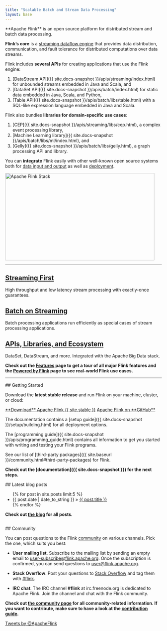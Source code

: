 ```yaml
---
title: "Scalable Batch and Stream Data Processing"
layout: base
---
```


<div class="row">
  <div class="col-sm-12"><p class="lead" markdown="span">**Apache Flink** is an open source platform for distributed stream and batch data processing.</p></div>
</div>

<div class="row">
  <div class="col-md-6" markdown="1">

**Flink’s core** is a [streaming dataflow engine](features.html) that provides data distribution, communication, and fault tolerance for distributed computations over data streams.

Flink includes **several APIs** for creating applications that use the Flink engine:

1. [DataStream API]({{ site.docs-snapshot }}/apis/streaming/index.html) for unbounded streams embedded in Java and Scala, and
2. [DataSet API]({{ site.docs-snapshot }}/apis/batch/index.html) for static data embedded in Java, Scala, and Python,
3. [Table API]({{ site.docs-snapshot }}/apis/batch/libs/table.html) with a SQL-like expression language embedded in Java and Scala.

Flink also bundles **libraries for domain-specific use cases**:

1. [CEP]({{ site.docs-snapshot }}/apis/streaming/libs/cep.html), a complex event processing library,
2. [Machine Learning library]({{ site.docs-snapshot }}/apis/batch/libs/ml/index.html), and
3. [Gelly]({{ site.docs-snapshot }}/apis/batch/libs/gelly.html), a graph processing API and library.

You can **integrate** Flink easily with other well-known open source systems both for [data input and output](features.html#deployment-and-integration) as well as [deployment](features.html#deployment-and-integration).
  </div>
  <div class="col-md-6 stack text-center">  
    <!-- https://docs.google.com/drawings/d/1XCNHsBDAq0fP-TSazE4CcrUinrC37JFiuXAoAEZZavE/ -->
    <img src="{{ site.baseurl }}/img/flink-stack-frontpage.png" alt="Apache Flink Stack" width="480px" height="280px">
  </div>
</div>

---

<div class="frontpage-tags">
  <div class="row">
    <div class="col-md-4 text-center">
      <h2><span class="glyphicon glyphicon-send"></span> <a href="features.html#streaming">Streaming First</a></h2>
      <p>High throughput and low latency stream processing with exactly-once guarantees.</p>
    </div>
    <div class="col-md-4 text-center">
      <h2><span class="glyphicon glyphicon-flash"></span> <a href="features.html#batch-on-streaming">Batch on Streaming</a></h2>
      <p>Batch processing applications run efficiently as special cases of stream processing applications.</p>
    </div>
    <div class="col-md-4 text-center">
      <h2><span class="glyphicon glyphicon-fire"></span> <a href="features.html#apis-and-libs">APIs, Libraries, and Ecosystem</a></h2>
      <p>DataSet, DataStream, and more. Integrated with the Apache Big Data stack.</p>
    </div>
  </div>
  <div class="row" style="margin-top: 1em">
    <div class="col-md-12"><p class="text-center"><strong>Check out the <a href="{{ site.baseurl }}/features.html">Features</a> page to get a tour of all major Flink features and the <a href="{{ site.baseurl }}/poweredby.html">Powered by Flink</a> page to see real-world Flink use cases.</strong></p></div>
  </div>
</div>

---

<div class="row">
  <div class="col-sm-6" markdown="1">
## Getting Started

Download the **latest stable release** and run Flink on your machine, cluster, or cloud:

<div class="text-center download-button">
  <a href="downloads.html" class="btn btn-primary" markdown="1">**Download** Apache Flink {{ site.stable }}</a>
  <a href="{{ site.github }}" class="btn btn-info" markdown="1">Apache Flink on **GitHub**</a>
</div>

The documentation contains a [setup guide]({{ site.docs-snapshot }}/setup/building.html) for all deployment options.

The [programming guide]({{ site.docs-snapshot }}/apis/programming_guide.html) contains all information to get you started with writing and testing your Flink programs.

See our list of [third-party packages]({{ site.baseurl }}/community.html#third-party-packages) for Flink.

**Check out the [documentation]({{ site.docs-snapshot }}) for the next steps.**

  </div>
  <div class="col-sm-6" markdown="1" style="padding-bottom:1em">
## Latest blog posts

<ul class="list-group">
{% for post in site.posts limit:5 %}  
      <li class="list-group-item"><span>{{ post.date | date_to_string }}</span> &raquo;
        <a href="{{ site.baseurl }}{{ post.url }}">{{ post.title }}</a>
      </li>
{% endfor %}
</ul>

**Check out [the blog](blog/) for all posts.**
  </div>
</div>

<div class="row">
  <div class="col-sm-6" markdown="1">
## Community

You can post questions to the Flink [community]() on various channels. Pick the one, which suits you best:

- <span class="glyphicon glyphicon-pencil" aria-hidden="true"></span> **User mailing list**. Subscribe to the mailing list by sending an empty email to user-subscribe@flink.apache.org. Once the subscription is confirmed, you can send questions to user@flink.apache.org.

- <span class="glyphicon glyphicon-search" aria-hidden="true"></span> **Stack Overflow**. Post your questions to [Stack Overflow](http://stackoverflow.com/questions/ask/?tags=flink) and tag them with [#flink](http://stackoverflow.com/questions/ask/?tags=flink).

- <span class="glyphicon glyphicon-comment" aria-hidden="true"></span> **IRC chat**. The IRC channel **#flink** at irc.freenode.org is dedicated to Apache Flink. Join the channel and chat with the Flink community.

**Check out [the community page](community.html) for all community-related information. If you want to contribute, make sure to have a look at the [contribution guide](how-to-contribute.html).**
  </div>

  <div class="col-sm-6 text-center">
   <a class="twitter-timeline" href="https://twitter.com/ApacheFlink" data-widget-id="598498380973735936">Tweets by @ApacheFlink</a>
<script>!function(d,s,id){var js,fjs=d.getElementsByTagName(s)[0],p=/^http:/.test(d.location)?'http':'https';if(!d.getElementById(id)){js=d.createElement(s);js.id=id;js.src=p+"://platform.twitter.com/widgets.js";fjs.parentNode.insertBefore(js,fjs);}}(document,"script","twitter-wjs");</script>
  </div>
</div>
